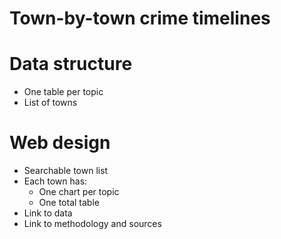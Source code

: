 # Town-by-town crime timelines

# Data structure

* One table per topic
* List of towns

# Web design

* Searchable town list
* Each town has:
  * One chart per topic
  * One total table
* Link to data
* Link to methodology and sources
